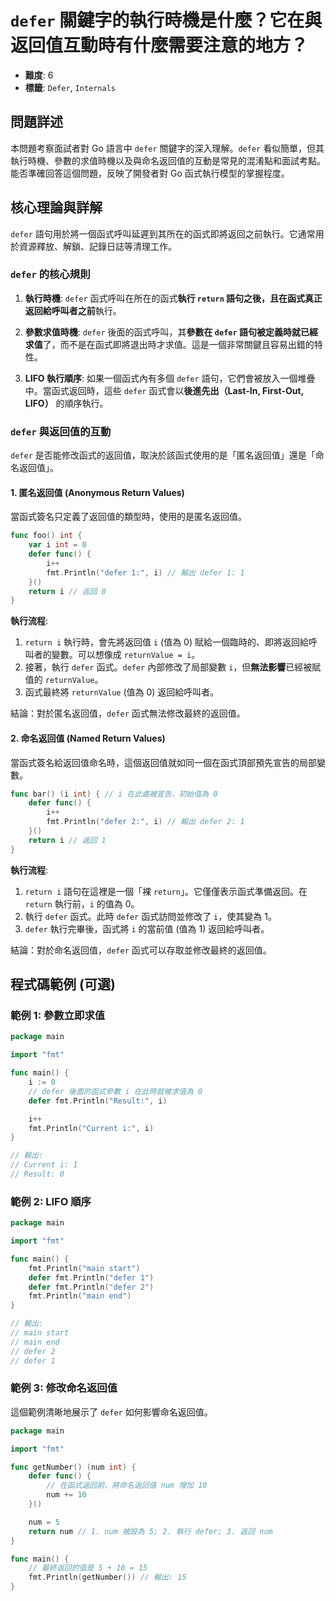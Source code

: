 # `defer` 關鍵字的執行時機是什麼？它在與返回值互動時有什麼需要注意的地方？

- **難度**: 6
- **標籤**: `Defer`, `Internals`

## 問題詳述

本問題考察面試者對 Go 語言中 `defer` 關鍵字的深入理解。`defer` 看似簡單，但其執行時機、參數的求值時機以及與命名返回值的互動是常見的混淆點和面試考點。能否準確回答這個問題，反映了開發者對 Go 函式執行模型的掌握程度。

## 核心理論與詳解

`defer` 語句用於將一個函式呼叫延遲到其所在的函式即將返回之前執行。它通常用於資源釋放、解鎖、記錄日誌等清理工作。

### `defer` 的核心規則

1.  **執行時機**: `defer` 函式呼叫在所在的函式**執行 `return` 語句之後，且在函式真正返回給呼叫者之前**執行。

2.  **參數求值時機**: `defer` 後面的函式呼叫，其**參數在 `defer` 語句被定義時就已經求值**了，而不是在函式即將退出時才求值。這是一個非常關鍵且容易出錯的特性。

3.  **LIFO 執行順序**: 如果一個函式內有多個 `defer` 語句，它們會被放入一個堆疊中。當函式返回時，這些 `defer` 函式會以**後進先出（Last-In, First-Out, LIFO）** 的順序執行。

### `defer` 與返回值的互動

`defer` 是否能修改函式的返回值，取決於該函式使用的是「匿名返回值」還是「命名返回值」。

#### 1. 匿名返回值 (Anonymous Return Values)

當函式簽名只定義了返回值的類型時，使用的是匿名返回值。

```go
func foo() int {
    var i int = 0
    defer func() {
        i++
        fmt.Println("defer 1:", i) // 輸出 defer 1: 1
    }()
    return i // 返回 0
}
```

**執行流程**:
1. `return i` 執行時，會先將返回值 `i` (值為 0) 賦給一個臨時的、即將返回給呼叫者的變數。可以想像成 `returnValue = i`。
2. 接著，執行 `defer` 函式。`defer` 內部修改了局部變數 `i`，但**無法影響**已經被賦值的 `returnValue`。
3. 函式最終將 `returnValue` (值為 0) 返回給呼叫者。

結論：對於匿名返回值，`defer` 函式無法修改最終的返回值。

#### 2. 命名返回值 (Named Return Values)

當函式簽名給返回值命名時，這個返回值就如同一個在函式頂部預先宣告的局部變數。

```go
func bar() (i int) { // i 在此處被宣告，初始值為 0
    defer func() {
        i++
        fmt.Println("defer 2:", i) // 輸出 defer 2: 1
    }()
    return i // 返回 1
}
```

**執行流程**:
1. `return i` 語句在這裡是一個「裸 `return`」。它僅僅表示函式準備返回。在 `return` 執行前，`i` 的值為 0。
2. 執行 `defer` 函式。此時 `defer` 函式訪問並修改了 `i`，使其變為 1。
3. `defer` 執行完畢後，函式將 `i` 的當前值 (值為 1) 返回給呼叫者。

結論：對於命名返回值，`defer` 函式可以存取並修改最終的返回值。

## 程式碼範例 (可選)

### 範例 1: 參數立即求值

```go
package main

import "fmt"

func main() {
	i := 0
	// defer 後面的函式參數 i 在此時就被求值為 0
	defer fmt.Println("Result:", i)

	i++
	fmt.Println("Current i:", i)
}

// 輸出:
// Current i: 1
// Result: 0
```

### 範例 2: LIFO 順序

```go
package main

import "fmt"

func main() {
	fmt.Println("main start")
	defer fmt.Println("defer 1")
	defer fmt.Println("defer 2")
	fmt.Println("main end")
}

// 輸出:
// main start
// main end
// defer 2
// defer 1
```

### 範例 3: 修改命名返回值

這個範例清晰地展示了 `defer` 如何影響命名返回值。

```go
package main

import "fmt"

func getNumber() (num int) {
	defer func() {
		// 在函式返回前，將命名返回值 num 增加 10
		num += 10
	}()

	num = 5
	return num // 1. num 被設為 5; 2. 執行 defer; 3. 返回 num
}

func main() {
	// 最終返回的值是 5 + 10 = 15
	fmt.Println(getNumber()) // 輸出: 15
}
```

